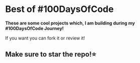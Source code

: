 # Best of #100DaysOfCode

 **These are some cool projects which, I am building during my #100DaysOfCode Journey!**
 
 If you want you can fork it or review it! 
 
 ## Make sure to star the repo!⭐
